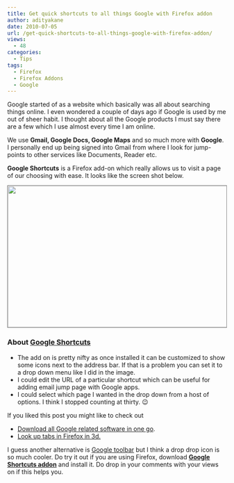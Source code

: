 ```yaml
---
title: Get quick shortcuts to all things Google with Firefox addon
author: adityakane
date: 2010-07-05
url: /get-quick-shortcuts-to-all-things-google-with-firefox-addon/
views:
  - 48
categories:
  - Tips
tags:
  - Firefox
  - Firefox Addons
  - Google
---
```

Google started of as a website which basically was all about searching things online. I even wondered a couple of days ago if Google is used by me out of sheer habit. I thought about all the Google products I must say there are a few which I use almost every time I am online.

We use **Gmail, Google Docs, Google Maps** and so much more with **Google**. I personally end up being signed into Gmail from where I look for jump-points to other services like Documents, Reader etc.

**Google Shortcuts** is a Firefox add-on which really allows us to visit a page of our choosing with ease. It looks like the screen shot below.

<p style="text-align: center">
  <a rel="attachment wp-att-27827" href="http://devilsworkshop.org/get-quick-shortcuts-to-all-things-google-with-firefox-addon/firefox_google_shortcuts1/"><img class="aligncenter size-full wp-image-27827" style="border: 1px solid grey" src="http://cdn.devilsworkshop.org/files/2010/07/firefox_google_shortcuts1.png" alt="" width="543" height="326" /></a>
</p>

### **About <a href="https://addons.mozilla.org/en-US/firefox/addon/3576/" onclick="_gaq.push(['_trackEvent', 'outbound-article', 'https://addons.mozilla.org/en-US/firefox/addon/3576/', 'Google Shortcuts']);" >Google Shortcuts</a>**

  * The add on is pretty nifty as once installed it can be customized to show some icons next to the address bar. If that is a problem you can set it to a drop down menu like I did in the image.
  * I could edit the URL of a particular shortcut which can be useful for adding email jump page with Google apps.
  * I could select which page I wanted in the drop down from a host of options. I think I stopped counting at thirty. 😉

If you liked this post you might like to check out

  * [Download all Google related software in one go][1].
  * [Look up tabs in Firefox in 3d.][2]

I guess another alternative is [Google toolbar][3] but I think a drop drop icon is so much cooler. Do try it out if you are using Firefox, download <a href="https://addons.mozilla.org/en-US/firefox/addon/3576/" onclick="_gaq.push(['_trackEvent', 'outbound-article', 'https://addons.mozilla.org/en-US/firefox/addon/3576/', 'Google Shortcuts addon']);" ><strong>Google Shortcuts addon</strong></a> and install it. Do drop in your comments with your views on if this helps you.

<p style="text-align: center">

 [1]: http://devilsworkshop.org/download-all-google-related-software-in-one-go/ "Download all Google related software in one go"
 [2]: http://devilsworkshop.org/fox-tab-look-up-tabs-in-firefox-in-3d-layout/ "Look up tabs in Firefox in 3d"
 [3]: http://devilsworkshop.org/new-google-toolbar-for-ie-automatically-detects-language-for-translation/ "Google toolbar"

